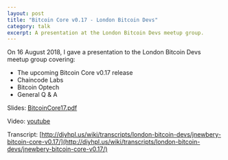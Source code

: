 ```yaml
---
layout: post
title: "Bitcoin Core v0.17 - London Bitcoin Devs"
category: talk
excerpt: A presentation at the London Bitcoin Devs meetup group.
---
```


On 16 August 2018, I gave a presentation to the London Bitcoin Devs meetup group covering:

- The upcoming Bitcoin Core v0.17 release
- Chaincode Labs
- Bitcoin Optech
- General Q & A

Slides: [BitcoinCore17.pdf](./BitcoinCore17.pdf)

Video: [youtube](https://www.youtube.com/watch?v=f33HlAvJUFw)

Transcript: [http://diyhpl.us/wiki/transcripts/london-bitcoin-devs/jnewbery-bitcoin-core-v0.17/](http://diyhpl.us/wiki/transcripts/london-bitcoin-devs/jnewbery-bitcoin-core-v0.17/)

